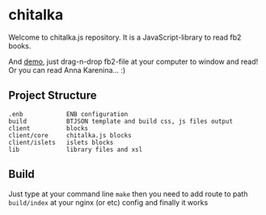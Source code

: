 # chitalka
Welcome to chitalka.js repository. It is a JavaScript-library to read fb2 books.

And [demo](http://chitalka.github.io/demo/), just drag-n-drop fb2-file at your computer to window and read! Or you can read Anna Karenina... :)

## Project Structure
```
.enb            ENB configuration
build           BTJSON template and build css, js files output
client          blocks
client/core     chitalka.js blocks
client/islets   islets blocks
lib             library files and xsl
```

## Build
Just type at your command line `make` then you need to add route to path `build/index` at your nginx (or etc) config and finally it works
